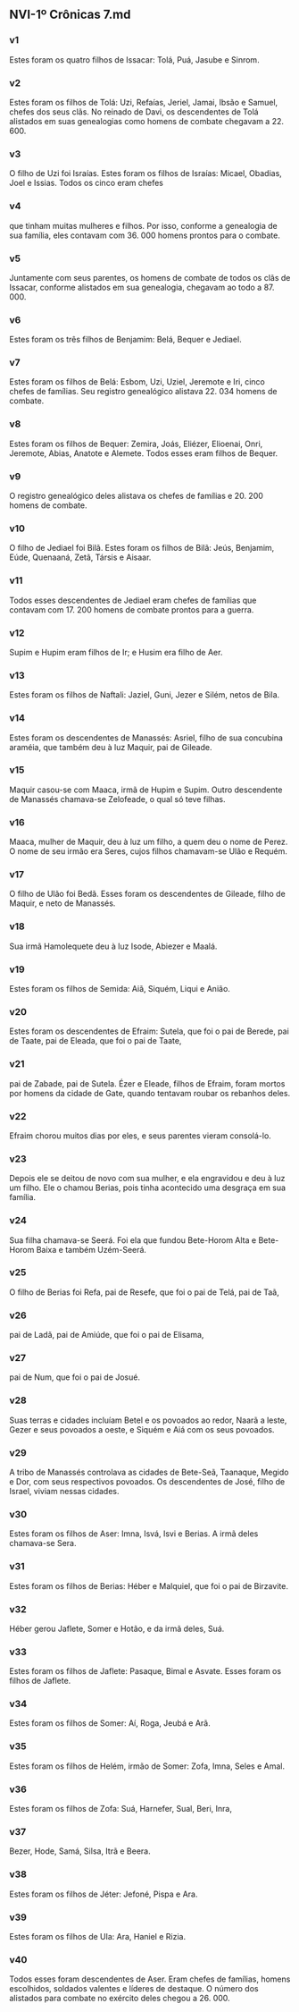 ## NVI-1º Crônicas 7.md
### v1
 Estes foram os quatro filhos de Issacar: Tolá, Puá, Jasube e Sinrom.
### v2
 Estes foram os filhos de Tolá: Uzi, Refaías, Jeriel, Jamai, Ibsão e Samuel, chefes dos seus clãs. No reinado de Davi, os descendentes de Tolá alistados em suas genealogias como homens de combate chegavam a 22. 600.
### v3
 O filho de Uzi foi Israías. Estes foram os filhos de Israías: Micael, Obadias, Joel e Issias. Todos os cinco eram chefes
### v4
 que tinham muitas mulheres e filhos. Por isso, conforme a genealogia de sua família, eles contavam com 36. 000 homens prontos para o combate.
### v5
 Juntamente com seus parentes, os homens de combate de todos os clãs de Issacar, conforme alistados em sua genealogia, chegavam ao todo a 87. 000.
### v6
 Estes foram os três filhos de Benjamim: Belá, Bequer e Jediael.
### v7
 Estes foram os filhos de Belá: Esbom, Uzi, Uziel, Jeremote e Iri, cinco chefes de famílias. Seu registro genealógico alistava 22. 034 homens de combate.
### v8
 Estes foram os filhos de Bequer: Zemira, Joás, Eliézer, Elioenai, Onri, Jeremote, Abias, Anatote e Alemete. Todos esses eram filhos de Bequer.
### v9
 O registro genealógico deles alistava os chefes de famílias e 20. 200 homens de combate.
### v10
 O filho de Jediael foi Bilã. Estes foram os filhos de Bilã: Jeús, Benjamim, Eúde, Quenaaná, Zetã, Társis e Aisaar.
### v11
 Todos esses descendentes de Jediael eram chefes de famílias que contavam com 17. 200 homens de combate prontos para a guerra.
### v12
 Supim e Hupim eram filhos de Ir; e Husim era filho de Aer.
### v13
 Estes foram os filhos de Naftali: Jaziel, Guni, Jezer e Silém, netos de Bila.
### v14
 Estes foram os descendentes de Manassés: Asriel, filho de sua concubina araméia, que também deu à luz Maquir, pai de Gileade.
### v15
 Maquir casou-se com Maaca, irmã de Hupim e Supim. Outro descendente de Manassés chamava-se Zelofeade, o qual só teve filhas.
### v16
 Maaca, mulher de Maquir, deu à luz um filho, a quem deu o nome de Perez. O nome de seu irmão era Seres, cujos filhos chamavam-se Ulão e Requém.
### v17
 O filho de Ulão foi Bedã. Esses foram os descendentes de Gileade, filho de Maquir, e neto de Manassés.
### v18
 Sua irmã Hamolequete deu à luz Isode, Abiezer e Maalá.
### v19
 Estes foram os filhos de Semida: Aiã, Siquém, Liqui e Anião.
### v20
 Estes foram os descendentes de Efraim: Sutela, que foi o pai de Berede, pai de Taate, pai de Eleada, que foi o pai de Taate,
### v21
 pai de Zabade, pai de Sutela. Ézer e Eleade, filhos de Efraim, foram mortos por homens da cidade de Gate, quando tentavam roubar os rebanhos deles.
### v22
 Efraim chorou muitos dias por eles, e seus parentes vieram consolá-lo.
### v23
 Depois ele se deitou de novo com sua mulher, e ela engravidou e deu à luz um filho. Ele o chamou Berias, pois tinha acontecido uma desgraça em sua família.
### v24
 Sua filha chamava-se Seerá. Foi ela que fundou Bete-Horom Alta e Bete-Horom Baixa e também Uzém-Seerá.
### v25
 O filho de Berias foi Refa, pai de Resefe, que foi o pai de Telá, pai de Taã,
### v26
 pai de Ladã, pai de Amiúde, que foi o pai de Elisama,
### v27
 pai de Num, que foi o pai de Josué.
### v28
 Suas terras e cidades incluíam Betel e os povoados ao redor, Naarã a leste, Gezer e seus povoados a oeste, e Siquém e Aiá com os seus povoados.
### v29
 A tribo de Manassés controlava as cidades de Bete-Seã, Taanaque, Megido e Dor, com seus respectivos povoados. Os descendentes de José, filho de Israel, viviam nessas cidades.
### v30
 Estes foram os filhos de Aser: Imna, Isvá, Isvi e Berias. A irmã deles chamava-se Sera.
### v31
 Estes foram os filhos de Berias: Héber e Malquiel, que foi o pai de Birzavite.
### v32
 Héber gerou Jaflete, Somer e Hotão, e da irmã deles, Suá.
### v33
 Estes foram os filhos de Jaflete: Pasaque, Bimal e Asvate. Esses foram os filhos de Jaflete.
### v34
 Estes foram os filhos de Somer: Aí, Roga, Jeubá e Arã.
### v35
 Estes foram os filhos de Helém, irmão de Somer: Zofa, Imna, Seles e Amal.
### v36
 Estes foram os filhos de Zofa: Suá, Harnefer, Sual, Beri, Inra,
### v37
 Bezer, Hode, Samá, Silsa, Itrã e Beera.
### v38
 Estes foram os filhos de Jéter: Jefoné, Pispa e Ara.
### v39
 Estes foram os filhos de Ula: Ara, Haniel e Rizia.
### v40
 Todos esses foram descendentes de Aser. Eram chefes de famílias, homens escolhidos, soldados valentes e líderes de destaque. O número dos alistados para combate no exército deles chegou a 26. 000.
